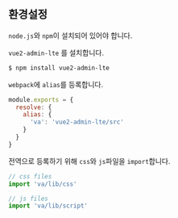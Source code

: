 ## 환경설정

`node.js`와 `npm`이 설치되어 있어야 합니다.



`vue2-admin-lte` 를 설치합니다.

```bash
$ npm install vue2-admin-lte
```



`webpack`에 `alias`를 등록합니다.

```js
module.exports = {
  resolve: {
    alias: {
      'va': 'vue2-admin-lte/src'
    }
  }
}
```



전역으로 등록하기 위해 `css`와 `js`파일을 `import`합니다.

```js
// css files
import 'va/lib/css'

// js files
import 'va/lib/script'
```



